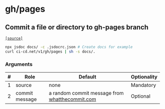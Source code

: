 # gh/pages

## Commit a file or directory to gh-pages branch
[`[source]`](https://github.com/omrilotan/ci-cd.net/blob/master/scripts/v1/gh/pages)

```sh
npx jsdoc docs/ -c .jsdocrc.json # Create docs for example
curl ci-cd.net/v1/gh/pages | sh -s docs/.
```

### Arguments

| # | Role | Default | Optionality
| --- | --- | --- | ---
| 1 | source | none | Mandatory
| 2 | commit message | a random commit message from [whatthecommit.com](https://whatthecommit.com/) | Optional

